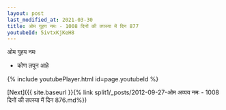 ```yaml
---
layout: post
last_modified_at: 2021-03-30
title: ओम गुहय नमः - 1008 दिनों की तपस्या में दिन 877
youtubeId: 5ivtxKjKeH8
---
```

 
 
 ओम गुहय नमः  
 
 -  कोण लपून आहे 
 
  
 
  
 
 
 
 
 
 


{% include youtubePlayer.html id=page.youtubeId %}
 
[Next]({{ site.baseurl }}{% link  split1/_posts/2012-09-27-ओम अव्यय नमः - 1008 दिनों की तपस्या में दिन 876.md%})
 
